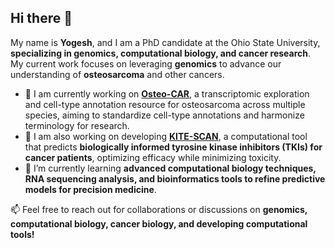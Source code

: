## Hi there 👋
My name is **Yogesh**, and I am a PhD candidate at the Ohio State University, **specializing in genomics, computational biology, and cancer research**. My current work focuses on leveraging **genomics** to advance our understanding of **osteosarcoma** and other cancers.  
- 🔭 I am currently working on [**Osteo-CAR**](https://github.com/kidcancerlab/Osteo_atlas), a transcriptomic exploration and cell-type annotation resource for osteosarcoma across multiple species, aiming to standardize cell-type annotations and harmonize terminology for research.
- 🔭 I am also working on developing [**KITE-SCAN**](https://github.com/kidcancerlab/kiteScan), a computational tool that predicts **biologically informed tyrosine kinase inhibitors (TKIs) for cancer patients**, optimizing efficacy while minimizing toxicity.   
- 🌱 I’m currently learning **advanced computational biology techniques, RNA sequencing analysis, and bioinformatics tools to refine predictive models for precision medicine**.  

📫 Feel free to reach out for collaborations or discussions on **genomics, computational biology, cancer biology, and developing computational tools!**  

  
<!--
**YogiBud/YogiBud** is a ✨ _special_ ✨ repository because its `README.md` (this file) appears on your GitHub profile.

Here are some ideas to get you started:

- 🔭 I’m currently working on ...
- 🌱 I’m currently learning ...
- 👯 I’m looking to collaborate on ...
- 🤔 I’m looking for help with ...
- 💬 Ask me about ...
- 📫 How to reach me: ...
- 😄 Pronouns: ...
- ⚡ Fun fact: ...
-->
